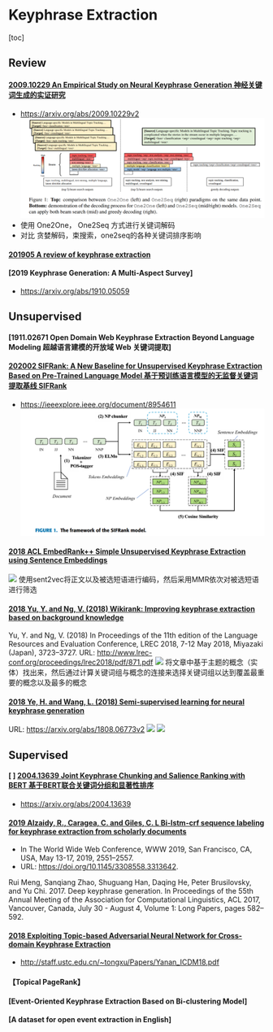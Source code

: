 # Keyphrase Extraction

[toc]

## Review
#### [2009.10229 An Empirical Study on Neural Keyphrase Generation 神经关键词生成的实证研究](../resources/notes/d0001/keyphrase_2009.10229.md)
- https://arxiv.org/abs/2009.10229v2
![](../source/images/55221820215518220322.png)
- 使用 One2One， One2Seq 方式进行关键词解码
- 对比 贪婪解码，束搜索，one2seq的各种关键词排序影响

#### [201905 A review of keyphrase extraction](../resources/notes/d0001/keyphrase_2019_A_Review_of_Keyphrase_Extraction.md)

#### [2019 Keyphrase Generation: A Multi-Aspect Survey]
- https://arxiv.org/abs/1910.05059

## Unsupervised

#### [1911.02671 Open Domain Web Keyphrase Extraction Beyond Language Modeling 超越语言建模的开放域 Web 关键词提取]

#### [202002 SIFRank: A New Baseline for Unsupervised Keyphrase Extraction Based on Pre-Trained Language Model 基于预训练语言模型的无监督关键词提取基线 SIFRank](../resources/notes/d0001/keyphrase_2020_SIFrank.md)
- https://ieeexplore.ieee.org/document/8954611
![](../source/images/00001920210019590300.png)

#### [2018 ACL EmbedRank++ Simple Unsupervised Keyphrase Extraction using Sentence Embeddings](../resources/notes/d0001/keyphrase_2018_simple_unsupervisd_keyphrase_embedding.md)    
![](../resources/images/d0001/071945141708511.png)
使用sent2vec将正文以及被选短语进行编码，然后采用MMR依次对被选短语进行筛选

#### [2018 Yu, Y. and Ng, V. (2018) Wikirank: Improving keyphrase extraction based on background knowledge](../resources/notes/d0001/keyphrase_2018_WikiRank_Improving_Keyphrase_Extraction_Based_on_Background_Knowledge.md)
Yu, Y. and Ng, V. (2018) 
In Proceedings of the 11th edition of the Language Resources and Evaluation Conference, LREC 2018, 7-12 May 2018, Miyazaki (Japan), 3723–3727. URL:
http://www.lrec-conf.org/proceedings/lrec2018/pdf/871.pdf
![](../resources//images/d0001/341949341406512.png)
将文章中基于主题的概念（实体）找出来，然后通过计算关键词组与概念的连接来选择关键词组以达到覆盖最重要的概念以及最多的概念

#### [2018 Ye, H. and Wang, L. (2018) Semi-supervised learning for neural keyphrase generation](../resources/notes/d0001/keyphrase_2018_SemiSupervisedLearningforNeuralKeyphraseGeneration.md)
URL: https://arxiv.org/abs/1808.06773v2
![](../resources/images/d0001/401950111113512.png)
![](../resources/images/d0001/231950441113512.png)

## Supervised

#### [ ] [2004.13639 Joint Keyphrase Chunking and Salience Ranking with BERT 基于BERT联合关键词分组和显著性排序](../resources/notes/d0001/keyphrase_2020_2004.13639.md)
- https://arxiv.org/abs/2004.13639


#### [2019 Alzaidy, R., Caragea, C. and Giles, C. L Bi-lstm-crf sequence labeling for keyphrase extraction from scholarly documents]()
- In The World Wide Web Conference, WWW 2019, San Francisco, CA, USA, May 13-17, 2019, 2551–2557. 
- URL: https://doi.org/10.1145/3308558.3313642.


Rui Meng, Sanqiang Zhao, Shuguang Han, Daqing
He, Peter Brusilovsky, and Yu Chi. 2017. Deep
keyphrase generation. In Proceedings of the 55th
Annual Meeting of the Association for Computational Linguistics, ACL 2017, Vancouver, Canada,
July 30 - August 4, Volume 1: Long Papers, pages
582–592.

#### [2018 Exploiting Topic-based Adversarial Neural Network for Cross-domain Keyphrase Extraction]()
- http://staff.ustc.edu.cn/~tongxu/Papers/Yanan_ICDM18.pdf

#### 【Topical PageRank】

#### [Event-Oriented Keyphrase Extraction Based on Bi-clustering Model]


#### [A dataset for open event extraction in English]

